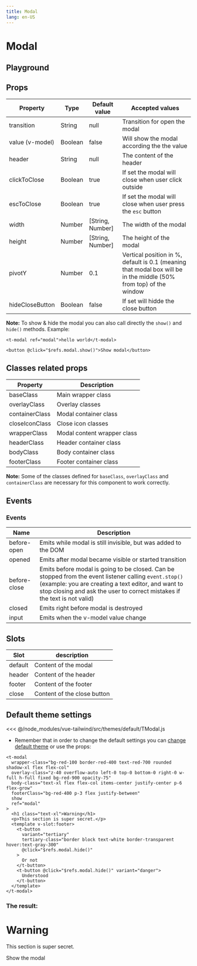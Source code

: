 ```yaml
---
title: Modal
lang: en-US
---
```


# Modal

## Playground

<datepicker-playground />

## Props

| Property         | Type    | Default value | Accepted values                                             | 
| ---------------- | ------- | ------------- | ----------------------------------------------------------- | 
| transition          | String  | null          | Transition for open the modal  | 
| value (v-model)          | Boolean  | false           | Will show the modal according the the value |
| header          | String  | null           |  The content of the header	|
| clickToClose          | Boolean  | true           |  If set the modal will close when user click outside	|
| escToClose          | Boolean  | true           |  If set the modal will close when user press the `esc` button	|
| width          | Number  | [String, Number]            |  The width of the modal	|
| height          | Number  | [String, Number]            |  The height of the modal	|
| pivotY          | Number  | 0.1            |  Vertical position in %, default is 0.1 (meaning that modal box will be in the middle (50% from top) of the window	|
| hideCloseButton          | Boolean  | false           |  If set will hidde the close button |

__Note:__ To show & hide the modal you can also call directly the `show()` and `hide()` methods. Example:

```
<t-modal ref="modal">hello world</t-modal>

<button @click="$refs.modal.show()">Show modal</button>
``` 


## Classes related props

| Property         | Description                           |
| ---------------- | ------------------------------------- |
| baseClass        | Main wrapper class      |
| overlayClass     | Overlay classes |
| containerClass     | Modal container class |
| closeIconClass      | Close icon classes |
| wrapperClass     | Modal content wrapper class |
| headerClass | Header container class          |
| bodyClass | Body container class         |
| footerClass   | Footer container class       |
__Note:__ Some of the classes defined for `baseClass`, `overlayClass` and `containerClass` are necessary for this component to work correctly.

## Events

### Events

| Name         | Description |
| ---          | --- |
| before-open  | Emits while modal is still invisible, but was added to the DOM |
| opened       | Emits after modal became visible or started transition |
| before-close | Emits before modal is going to be closed. Can be stopped from the event listener calling `event.stop()` (example: you are creating a text editor, and want to stop closing and ask the user to correct mistakes if the text is not valid)
| closed       | Emits right before modal is destroyed |
| input       | Emits when the v-model value change |

## Slots

| Slot   | description
|---    |---                      |
| default   |  Content of the modal | 
| header   |  Content of the header | 
| footer   |  Content of the footer | 
| close   |  Content of the close button | 

## Default theme settings

<<< @/node_modules/vue-tailwind/src/themes/default/TModal.js

- Remember that in order to change the default settings you can [change default theme](/#_2-2-or-better-yet-create-your-own-theme) or use the props: 

```vue
<t-modal
  wrapper-class="bg-red-100 border-red-400 text-red-700 rounded shadow-xl flex flex-col"
  overlay-class="z-40 overflow-auto left-0 top-0 bottom-0 right-0 w-full h-full fixed bg-red-900 opacity-75"
  body-class="text-xl flex flex-col items-center justify-center p-6 flex-grow"
  footerClass="bg-red-400 p-3 flex justify-between"
  show
  ref="modal"
>
  <h1 class="text-xl">Warning</h1>
  <p>This section is super secret.</p>
  <template v-slot:footer>
  	<t-button
  	  variant="tertiary"
      tertiary-class="border block text-white border-transparent hover:text-gray-300"
      @click="$refs.modal.hide()"
  	>
	  Or not
  	</t-button>	
  	<t-button @click="$refs.modal.hide()" variant="danger">
  	  Understood
  	</t-button>	
  </template>
</t-modal>
```

### The result:

<t-card class="mt-2 bg-gray-100">
<t-modal
  wrapper-class="bg-red-100 border-red-400 text-red-700 rounded shadow-xl flex flex-col"
  overlay-class="z-40 overflow-auto left-0 top-0 bottom-0 right-0 w-full h-full fixed bg-red-900 opacity-75"
  body-class="text-xl flex flex-col items-center justify-center p-6 flex-grow"
  footerClass="bg-red-400 p-3 flex justify-between"
  show
  ref="modal"
>
  <h1 class="text-xl">Warning</h1>
  <p>This section is super secret.</p>
  <template v-slot:footer>
  	<t-button
  	  variant="tertiary"
      tertiary-class="border block text-white border-transparent hover:text-gray-300"
      @click="$refs.modal.hide()"
  	>
	  Or not
  	</t-button>	
  	<t-button @click="$refs.modal.hide()" variant="danger">
  	  Understood
  	</t-button>	
  </template>
</t-modal>
<p><t-button @click="$refs.modal.show()">Show the modal</t-button></p>
</t-card>